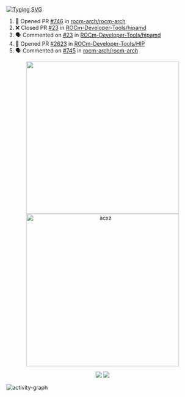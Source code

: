 [![Typing SVG](https://readme-typing-svg.herokuapp.com?size=16&color=AFFFA3&multiline=true&height=75&lines=contributing+to+robotics%2Faerospace%2Fml%2Fgpu+software;packaging+it+for+archlinux;ricer)](https://git.io/typing-svg)

<!--START_SECTION:activity-->
1. 💪 Opened PR [#746](https://github.com/rocm-arch/rocm-arch/pull/746) in [rocm-arch/rocm-arch](https://github.com/rocm-arch/rocm-arch)
2. ❌ Closed PR [#23](https://github.com/ROCm-Developer-Tools/hipamd/pull/23) in [ROCm-Developer-Tools/hipamd](https://github.com/ROCm-Developer-Tools/hipamd)
3. 🗣 Commented on [#23](https://github.com/ROCm-Developer-Tools/hipamd/issues/23) in [ROCm-Developer-Tools/hipamd](https://github.com/ROCm-Developer-Tools/hipamd)
4. 💪 Opened PR [#2623](https://github.com/ROCm-Developer-Tools/HIP/pull/2623) in [ROCm-Developer-Tools/HIP](https://github.com/ROCm-Developer-Tools/HIP)
5. 🗣 Commented on [#745](https://github.com/rocm-arch/rocm-arch/issues/745) in [rocm-arch/rocm-arch](https://github.com/rocm-arch/rocm-arch)
<!--END_SECTION:activity-->

<p align="center">
  <img width="400em" src=https://github-readme-stats.vercel.app/api?username=acxz&include_all_commits=true&show_icons=true />
  <img width="400em" src="https://github-readme-streak-stats.herokuapp.com/?user=acxz&" alt="acxz" />
</p>

<p align="center">
  <img src=https://github-readme-stats.vercel.app/api/top-langs/?username=acxz&layout=compact />
  <img src=https://github-profile-trophy.vercel.app/?username=acxz&row=2&column=4 />
</p>

![activity-graph](https://activity-graph.herokuapp.com/graph?username=acxz&theme=aqua)
